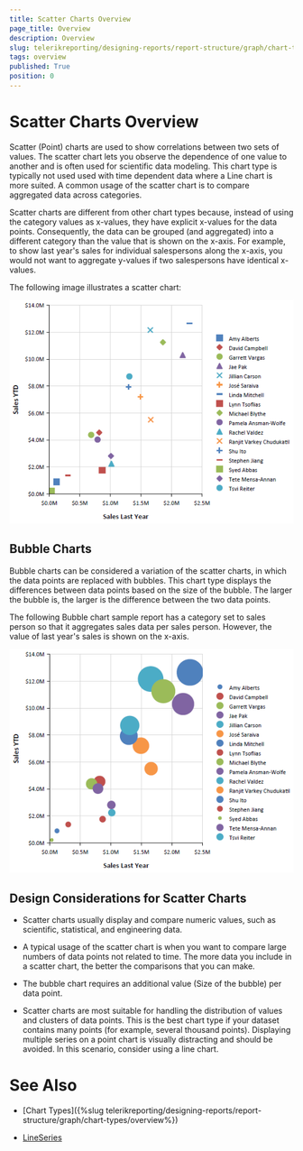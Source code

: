 ```yaml
---
title: Scatter Charts Overview
page_title: Overview 
description: Overview
slug: telerikreporting/designing-reports/report-structure/graph/chart-types/scatter-charts/overview
tags: overview
published: True
position: 0
---
```


# Scatter Charts Overview



Scatter (Point) charts are used to show correlations between two sets of values. The scatter chart lets you observe the dependence           of one value to another and is often used for scientific data modeling. This chart type is typically not used used with time dependent            data where a Line chart is more suited. A common usage of the scatter chart is to compare aggregated data across categories.       

Scatter charts are different from other chart types because, instead of using the category values as x-values,            they have explicit x-values for the data points. Consequently, the data can be grouped (and aggregated) into a different category            than the value that is shown on the x-axis. For example, to show last year's sales for individual salespersons along the x-axis,            you would not want to aggregate y-values if two salespersons have identical x-values.       

The following image illustrates a scatter chart:         

  ![scatter-chart](images/Graph/scatter-chart.png)

## Bubble Charts

Bubble charts can be considered a variation of the scatter charts, in which the data points are replaced with bubbles.                        This chart type displays the differences between data points based on the size of                       the bubble. The larger the bubble is, the larger is the difference between the two data points.                   

The following Bubble chart sample report has a category set to sales person so that it aggregates sales                        data per sales person. However, the value of last year's sales is shown on the x-axis.                     

  ![bubble-chart](images/Graph/bubble-chart.png)

## Design Considerations for Scatter Charts

* Scatter charts usually display and compare numeric values, such as scientific, statistical, and engineering data.

* A typical usage of the scatter chart is when you want to compare large numbers of data points not related to time. The more                data you include in a scatter chart, the better the comparisons that you can make.

* The bubble chart requires an additional value (Size of the bubble) per data point. 

* Scatter charts are most suitable for handling the distribution of values and clusters of data points. This is the best                chart type if your dataset contains many points (for example, several thousand points). Displaying multiple series on a point                chart is visually distracting and should be avoided. In this scenario, consider using a line chart.


# See Also


 

* [Chart Types]({%slug telerikreporting/designing-reports/report-structure/graph/chart-types/overview%}) 

* [LineSeries](/reporting/api/Telerik.Reporting.LineSeries)

